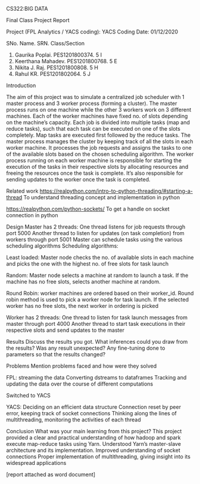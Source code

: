
CS322:BIG DATA






Final Class Project Report

Project (FPL Analytics / YACS coding):  YACS Coding                          Date: 01/12/2020

SNo.  Name.               SRN.              Class/Section
1.    Gaurika Poplai.     PES1201800374.    5 I
2.    Keerthana Mahadev.  PES1201800768.    5 E
3.    Nikita J. Raj.      PES1201800808.    5 H
4.    Rahul KR.           PES1201802064.    5 J

Introduction

The aim of this project was to simulate a centralized job scheduler with 1 master process and 3 worker process (forming a cluster). 
The master process runs on one machine while the other 3 workers work on 3 different machines. Each of the worker machines have fixed no. of slots depending on the machine’s capacity.
Each job is divided into multiple tasks (map and reduce tasks), such that each task can be executed on one of the slots completely. 
Map tasks are executed first followed by the reduce tasks.
 The master process manages the cluster by keeping track of all the slots in each worker machine. 
It processes the job requests and assigns the tasks to one of the available slots based on the chosen scheduling algorithm.
The worker process running on each worker machine is responsible for starting the execution of the tasks in their respective slots by allocating resources and freeing the resources once the task is complete. It’s also responsible for sending updates to the worker once the task is completed.

Related work
https://realpython.com/intro-to-python-threading/#starting-a-thread 
To understand threading concept and implementation in python

https://realpython.com/python-sockets/ 
To get a handle on socket connection in python

Design
Master has 2 threads:
One thread listens for job requests through port 5000
Another thread to listen for updates (on task completion) from workers through port 5001
Master can schedule tasks using the various scheduling algorithms
Scheduling algorithms:

Least loaded:
Master node checks the no. of available slots in each machine and picks the one with the highest no. of free slots for task launch

Random:
Master node selects a machine at random to launch a task. If the machine has no free slots, selects another machine at random.

Round Robin: 
worker machines are ordered based on their worker_id. Round robin method is used to pick a worker node for task launch. If the selected worker has no free slots, the next worker in ordering is picked

Worker has 2 threads:
One thread to listen for task launch messages from master through port 4000
Another thread to start task executions in their respective slots and send updates to the master

Results
Discuss the results you got. 
What inferences could you draw from the results? 
Was any result unexpected? Any fine-tuning done to parameters so that the results changed?


Problems
Mention problems faced and how were they solved

FPL:
streaming the data
Converting dstreams to dataframes 
Tracking and updating the data over the course of different computations

Switched to YACS 

YACS:
Deciding on an efficient data structure
Connection reset by peer error, keeping track of socket connections
Thinking along the lines of multithreading, monitoring the activities of each thread


Conclusion
What was your main learning from this project?
This project provided a clear and practical understanding of how hadoop and spark execute map-reduce tasks using Yarn.
Understood Yarn’s master-slave architecture and its implementation.
Improved understanding of socket connections
Proper implementation of multithreading, giving insight into its widespread applications 


[report attached as word document]




